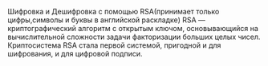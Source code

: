 Шифровка и Дешифровка с помощью RSA(принимает только цифры,символы и буквы в английской раскладке)
RSA — криптографический алгоритм с открытым ключом, основывающийся на вычислительной сложности задачи факторизации больших целых чисел. Криптосистема RSA стала первой системой, пригодной и для шифрования, и для цифровой подписи.
